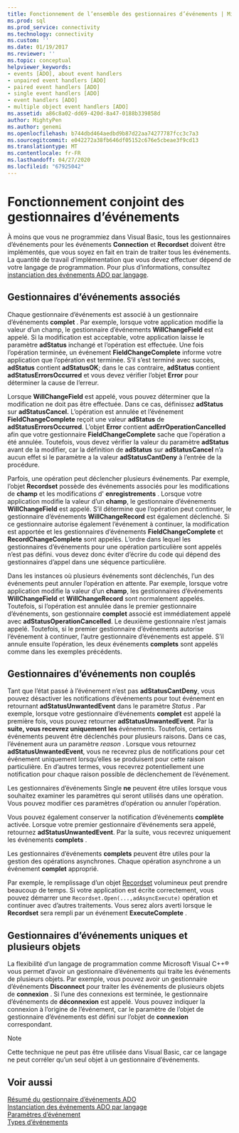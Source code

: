 ```yaml
---
title: Fonctionnement de l’ensemble des gestionnaires d’événements | Microsoft Docs
ms.prod: sql
ms.prod_service: connectivity
ms.technology: connectivity
ms.custom: ''
ms.date: 01/19/2017
ms.reviewer: ''
ms.topic: conceptual
helpviewer_keywords:
- events [ADO], about event handlers
- unpaired event handlers [ADO]
- paired event handlers [ADO]
- single event handlers [ADO]
- event handlers [ADO]
- multiple object event handlers [ADO]
ms.assetid: a86c8a02-dd69-420d-8a47-0188b339858d
author: MightyPen
ms.author: genemi
ms.openlocfilehash: b744dbd464aedbd9b87d22aa74277787fcc3c7a3
ms.sourcegitcommit: e042272a38fb646df05152c676e5cbeae3f9cd13
ms.translationtype: MT
ms.contentlocale: fr-FR
ms.lasthandoff: 04/27/2020
ms.locfileid: "67925042"
---
```

# <a name="how-event-handlers-work-together"></a>Fonctionnement conjoint des gestionnaires d’événements
À moins que vous ne programmiez dans Visual Basic, tous les gestionnaires d’événements pour les événements **Connection** et **Recordset** doivent être implémentés, que vous soyez en fait en train de traiter tous les événements. La quantité de travail d’implémentation que vous devez effectuer dépend de votre langage de programmation. Pour plus d’informations, consultez [instanciation des événements ADO par langage](../../../ado/guide/data/ado-event-instantiation-by-language.md).  
  
## <a name="paired-event-handlers"></a>Gestionnaires d’événements associés  
 Chaque gestionnaire d’événements est associé à un gestionnaire d’événements **complet** . Par exemple, lorsque votre application modifie la valeur d’un champ, le gestionnaire d’événements **WillChangeField** est appelé. Si la modification est acceptable, votre application laisse le paramètre **adStatus** inchangé et l’opération est effectuée. Une fois l’opération terminée, un événement **FieldChangeComplete** informe votre application que l’opération est terminée. S’il s’est terminé avec succès, **adStatus** contient **adStatusOK**; dans le cas contraire, **adStatus** contient **adStatusErrorsOccurred** et vous devez vérifier l’objet **Error** pour déterminer la cause de l’erreur.  
  
 Lorsque **WillChangeField** est appelé, vous pouvez déterminer que la modification ne doit pas être effectuée. Dans ce cas, définissez **adStatus** sur **adStatusCancel.** L’opération est annulée et l’événement **FieldChangeComplete** reçoit une valeur **adStatus** de **adStatusErrorsOccurred**. L’objet **Error** contient **adErrOperationCancelled** afin que votre gestionnaire **FieldChangeComplete** sache que l’opération a été annulée. Toutefois, vous devez vérifier la valeur du paramètre **adStatus** avant de la modifier, car la définition de **adStatus** sur **adStatusCancel** n’a aucun effet si le paramètre a la valeur **adStatusCantDeny** à l’entrée de la procédure.  
  
 Parfois, une opération peut déclencher plusieurs événements. Par exemple, l’objet **Recordset** possède des événements associés pour les modifications de **champ** et les modifications d' **enregistrements** . Lorsque votre application modifie la valeur d’un **champ**, le gestionnaire d’événements **WillChangeField** est appelé. S’il détermine que l’opération peut continuer, le gestionnaire d’événements **WillChangeRecord** est également déclenché. Si ce gestionnaire autorise également l’événement à continuer, la modification est apportée et les gestionnaires d’événements **FieldChangeComplete** et **RecordChangeComplete** sont appelés. L’ordre dans lequel les gestionnaires d’événements pour une opération particulière sont appelés n’est pas défini. vous devez donc éviter d’écrire du code qui dépend des gestionnaires d’appel dans une séquence particulière.  
  
 Dans les instances où plusieurs événements sont déclenchés, l’un des événements peut annuler l’opération en attente. Par exemple, lorsque votre application modifie la valeur d’un **champ**, les gestionnaires d’événements **WillChangeField** et **WillChangeRecord** sont normalement appelés. Toutefois, si l’opération est annulée dans le premier gestionnaire d’événements, son gestionnaire **complet** associé est immédiatement appelé avec **adStatusOperationCancelled**. Le deuxième gestionnaire n’est jamais appelé. Toutefois, si le premier gestionnaire d’événements autorise l’événement à continuer, l’autre gestionnaire d’événements est appelé. S’il annule ensuite l’opération, les deux événements **complets** sont appelés comme dans les exemples précédents.  
  
## <a name="unpaired-event-handlers"></a>Gestionnaires d’événements non couplés  
 Tant que l’état passé à l’événement n’est pas **adStatusCantDeny**, vous pouvez désactiver les notifications d’événements pour tout événement en retournant **adStatusUnwantedEvent** dans le paramètre *Status* . Par exemple, lorsque votre gestionnaire d’événements **complet** est appelé la première fois, vous pouvez retourner **adStatusUnwantedEvent**. Par la **suite, vous recevrez uniquement les** événements. Toutefois, certains événements peuvent être déclenchés pour plusieurs raisons. Dans ce cas, l’événement aura un paramètre *reason* . Lorsque vous retournez **adStatusUnwantedEvent**, vous ne recevrez plus de notifications pour cet événement uniquement lorsqu’elles se produisent pour cette raison particulière. En d’autres termes, vous recevrez potentiellement une notification pour chaque raison possible de déclenchement de l’événement.  
  
 Les gestionnaires d’événements Single **ne** peuvent être utiles lorsque vous souhaitez examiner les paramètres qui seront utilisés dans une opération. Vous pouvez modifier ces paramètres d’opération ou annuler l’opération.  
  
 Vous pouvez également conserver la notification d’événements **complète** activée. Lorsque votre premier gestionnaire d’événements sera appelé, retournez **adStatusUnwantedEvent**. Par la suite, vous recevrez uniquement les événements **complets** .  
  
 Les gestionnaires d’événements **complets** peuvent être utiles pour la gestion des opérations asynchrones. Chaque opération asynchrone a un événement **complet** approprié.  
  
 Par exemple, le remplissage d’un objet [Recordset](../../../ado/reference/ado-api/recordset-object-ado.md) volumineux peut prendre beaucoup de temps. Si votre application est écrite correctement, vous pouvez démarrer une `Recordset.Open(...,adAsyncExecute)` opération et continuer avec d’autres traitements. Vous serez alors averti lorsque le **Recordset** sera rempli par un événement **ExecuteComplete** .  
  
## <a name="single-event-handlers-and-multiple-objects"></a>Gestionnaires d’événements uniques et plusieurs objets  
 La flexibilité d’un langage de programmation comme Microsoft Visual C++® vous permet d’avoir un gestionnaire d’événements qui traite les événements de plusieurs objets. Par exemple, vous pouvez avoir un gestionnaire d’événements **Disconnect** pour traiter les événements de plusieurs objets de **connexion** . Si l’une des connexions est terminée, le gestionnaire d’événements de **déconnexion** est appelé. Vous pouvez indiquer la connexion à l’origine de l’événement, car le paramètre de l’objet de gestionnaire d’événements est défini sur l’objet de **connexion** correspondant.  
  
> [!NOTE]
>  Cette technique ne peut pas être utilisée dans Visual Basic, car ce langage ne peut corréler qu’un seul objet à un gestionnaire d’événements.  
  
## <a name="see-also"></a>Voir aussi  
 [Résumé du gestionnaire d’événements ADO](../../../ado/guide/data/ado-event-handler-summary.md)   
 [Instanciation des événements ADO par langage](../../../ado/guide/data/ado-event-instantiation-by-language.md)   
 [Paramètres d’événement](../../../ado/guide/data/event-parameters.md)   
 [Types d’événements](../../../ado/guide/data/types-of-events.md)
